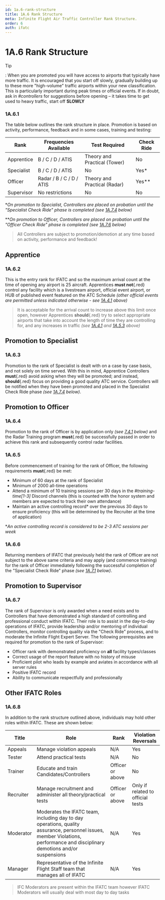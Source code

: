 ```yaml
---
id: 1a.6-rank-structure
title: 1A.6 Rank Structure
meta: Infinite Flight Air Traffic Controller Rank Structure.
order: 6
auth: ifatc
---
```


# 1A.6  Rank Structure

 

Tip

: When you are promoted you will have access to airports that typically have more traffic. It is encouraged that you start off slowly, gradually building up to these more "high-volume" traffic airports within your new classification. This is particularly important during peak times or official events. If in doubt, ask in *#controllers* for suggestions before opening – it takes time to get used to heavy traffic, start off **SLOWLY**

 

### 1A.6.1    

The table below outlines the rank structure in place. Promotion is based on activity, performance, feedback and in some cases, training and testing:

 

| Rank       | Frequencies Available    | Test Required                | Check Ride |
| ---------- | ------------------------ | ---------------------------- | ---------- |
| Apprentice | B / C / D / ATIS         | Theory and Practical (Tower) | No         |
| Specialist | B / C / D / ATIS         | No                           | Yes*       |
| Officer    | Radar / B / C / D / ATIS | Theory and Practical (Radar) | Yes**      |
| Supervisor | No restrictions          | No                           | No         |

**On promotion to Specialist, Controllers are placed on probation until the "Specialist Check Ride" phase is completed (see [1A.7.4](/guide/atc-manual/1a.-administration/1a.7-check-ride-process#1a.7.4) below)*

***On promotion to Officer, Controllers are placed on probation until the "Officer Check Ride" phase is completed (see [1A.7.6](/guide/atc-manual/1a.-administration/1a.7-check-ride-process#1a.7.6) below)*



> All Controllers are subject to promotion/demotion at any time based on activity, performance and feedback!



## Apprentice

### 1A.6.2

This is the entry rank for IFATC and so the maximum arrival count at the time of opening any airport is 25 aircraft. Apprentices **must not**{.red} control any facility which is a livestream airport, official event airport, or HUB of published event featured on the ATC Schedule *(other official events are permitted unless indicated otherwise - see [1A.4.1](/guide/atc-manual/1a.-administration/1a.4-airport-selection#1a.4.1) above)*



> It is acceptable for the arrival count to increase above this limit once open, however Apprentices **should**{.red} try to select appropriate airports that take into account the length of time they are controlling for, and any increases in traffic *(see [1A.4.1](/guide/atc-manual/1a.-administration/1a.4-airport-selection#1a.4.1) and [1A.5.3](/guide/atc-manual/1a.-administration/1a.5-activity-requirements#1a.5.3) above)*



## Promotion to Specialist

### 1A.6.3

Promotion to the rank of Specialist is dealt with on a case by case basis, and not solely on time served. With this in mind, Apprentice Controllers **must**{.red} avoid asking when they will be promoted; and instead, **should**{.red} focus on providing a good quality ATC service. Controllers will be notified when they have been promoted and placed in the Specialist Check Ride phase *(see [1A.7.4](/guide/atc-manual/1a.-administration/1a.7-check-ride-process#1a.7.4) below)*.



## Promotion to Officer

### 1A.6.4

Promotion to the rank of Officer is by application only *(see [7.4.1](/guide/atc-manual/7.-recruitment-and-training/7.4-radar-written-and-practical-tests#7.4.1) below)* and the Radar Training program **must**{.red} be successfully passed in order to achieve this rank and subsequently control radar facilities. 



### 1A.6.5

Before commencement of training for the rank of Officer, the following requirements **must**{.red} be met:



- Minimum of 60 days at the rank of Specialist
- Minimum of 2000 all-time operations
- Attend a minimum of 10 training sessions per 30 days in the *#training-time[1-3]* Discord channels (this is counted with the honor system and members are expected to track their own attendance)
- Maintain an active controlling record* over the previous 30 days to ensure proficiency (this will be determined by the Recruiter at the time of application)



**An active controlling record is considered to be 2-3 ATC sessions per week*



### 1A.6.6

Returning members of IFATC that previously held the rank of Officer are not subject to the above same criteria and may apply (and commence training) for the rank of Officer immediately following the successful completion of the "Specialist Check Ride" phase *(see [1A.7.1](/guide/atc-manual/1a.-administration/1a.7-check-ride-process#1a.7.1) below)*.



## Promotion to Supervisor 

### 1A.6.7

The rank of Supervisor is only awarded when a need exists and to Controllers that have demonstrated a high standard of controlling and professional conduct within IFATC. Their role is to assist in the day-to-day operations of IFATC, provide leadership and/or mentoring of individual Controllers, monitor controlling quality via the "Check Ride" process, and to moderate the Infinite Flight Expert Server. The following prerequisites are required for promotion to the rank of Supervisor:



- Officer rank with demonstrated proficiency on **all** facility types/classes
- Correct usage of the report feature with no history of misuse
- Proficient pilot who leads by example and aviates in accordance with all server rules
- Positive IFATC record
- Ability to communicate respectfully and professionally



## Other IFATC Roles

### 1A.6.8

In addition to the rank structure outlined above, individuals may hold other roles within IFATC. These are shown below:



| Title     | Role                                                         | Rank             | Violation Reversals               |
| --------- | ------------------------------------------------------------ | ---------------- | --------------------------------- |
| Appeals   | Manage violation appeals                                     | N/A              | Yes                               |
| Tester    | Attend practical tests                                       | N/A              | No                                |
| Trainer   | Educate and train Candidates/Controllers                     | Officer or above | No                                |
| Recruiter | Manage recruitment and administer all theory/practical tests | Officer or above | Only if related to official tests |
| Moderator | Moderates the IFATC team, including day to day operations, quality assurance, personnel issues, member Violations, performance and disciplinary demotions and/or suspensions | N/A              | Yes                               |
| Manager   | Representative of the Infinite Flight Staff team that manages all of IFATC | N/A              | Yes                               |



> IFC Moderators are present within the IFATC team however IFATC Moderators will usually deal with most day to day tasks
